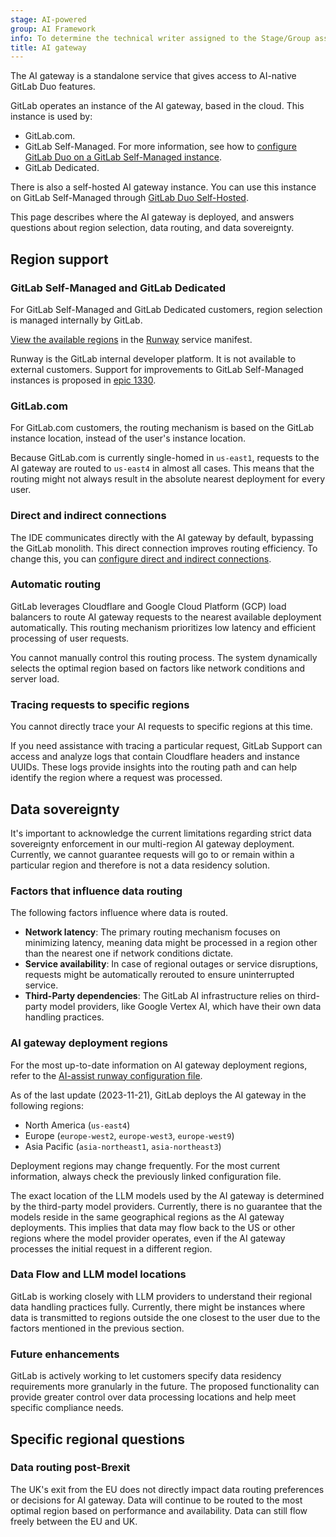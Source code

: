```yaml
---
stage: AI-powered
group: AI Framework
info: To determine the technical writer assigned to the Stage/Group associated with this page, see https://handbook.gitlab.com/handbook/product/ux/technical-writing/#assignments
title: AI gateway
---
```


The AI gateway is a standalone service that gives access to AI-native GitLab Duo features.

GitLab operates an instance of the AI gateway, based in the cloud. This instance is used by:

- GitLab.com.
- GitLab Self-Managed. For more information,
  see how to [configure GitLab Duo on a GitLab Self-Managed instance](setup.md).
- GitLab Dedicated.

There is also a self-hosted AI gateway instance. You can use this instance on
GitLab Self-Managed through [GitLab Duo Self-Hosted](../../administration/gitlab_duo_self_hosted/_index.md).

This page describes where the AI gateway is deployed, and answers questions about region selection, data routing, and data sovereignty.

## Region support

### GitLab Self-Managed and GitLab Dedicated

For GitLab Self-Managed and GitLab Dedicated customers, region selection
is managed internally by GitLab.

[View the available regions](https://gitlab-com.gitlab.io/gl-infra/platform/runway/runwayctl/manifest.schema.html#spec_regions) in the [Runway](https://gitlab.com/gitlab-com/gl-infra/platform/runway) service manifest.

Runway is the GitLab internal developer platform. It is not available to external
customers. Support for improvements to GitLab Self-Managed instances is proposed in
[epic 1330](https://gitlab.com/groups/gitlab-com/gl-infra/-/epics/1330).

### GitLab.com

For GitLab.com customers, the routing mechanism is based on the GitLab instance
location, instead of the user's instance location.

Because GitLab.com is currently single-homed in `us-east1`, requests to the AI gateway
are routed to `us-east4` in almost all cases. This means that the routing might
not always result in the absolute nearest deployment for every user.

### Direct and indirect connections

The IDE communicates directly with the AI gateway by default, bypassing the GitLab
monolith. This direct connection improves routing efficiency. To change this, you can
[configure direct and indirect connections](../project/repository/code_suggestions/_index.md#direct-and-indirect-connections).

### Automatic routing

GitLab leverages Cloudflare and Google Cloud Platform (GCP) load balancers to route AI
gateway requests to the nearest available deployment automatically. This routing
mechanism prioritizes low latency and efficient processing of user requests.

You cannot manually control this routing process. The system dynamically selects the
optimal region based on factors like network conditions and server load.

### Tracing requests to specific regions

You cannot directly trace your AI requests to specific regions at this time.

If you need assistance with tracing a particular request, GitLab Support can access and
analyze logs that contain Cloudflare headers and instance UUIDs. These logs provide
insights into the routing path and can help identify the region where a request was processed.

## Data sovereignty

It's important to acknowledge the current limitations regarding strict data sovereignty enforcement in our multi-region AI gateway deployment. Currently, we cannot guarantee requests will go to or remain within a particular region and therefore is not a data residency solution.

### Factors that influence data routing

The following factors influence where data is routed.

- **Network latency**: The primary routing mechanism focuses on minimizing latency, meaning data might be processed in a region other than the nearest one if network conditions dictate.
- **Service availability**: In case of regional outages or service disruptions, requests might be automatically rerouted to ensure uninterrupted service.
- **Third-Party dependencies**: The GitLab AI infrastructure relies on third-party model providers, like Google Vertex AI, which have their own data handling practices.

### AI gateway deployment regions

For the most up-to-date information on AI gateway deployment regions, refer to the [AI-assist runway configuration file](https://gitlab.com/gitlab-org/modelops/applied-ml/code-suggestions/ai-assist/-/blob/main/.runway/runway.yml?ref_type=heads#L12).

As of the last update (2023-11-21), GitLab deploys the AI gateway in the following regions:

- North America (`us-east4`)
- Europe (`europe-west2`, `europe-west3`, `europe-west9`)
- Asia Pacific (`asia-northeast1`, `asia-northeast3`)

Deployment regions may change frequently. For the most current information, always check the
previously linked configuration file.

The exact location of the LLM models used by the AI gateway is determined by the third-party model providers. Currently, there is no guarantee that the models reside in the same geographical regions as the AI gateway deployments. This implies that data may flow back to the US or other regions where the model provider operates, even if the AI gateway processes the initial request in a different region.

### Data Flow and LLM model locations

GitLab is working closely with LLM providers to understand their regional data handling practices fully.
Currently, there might be instances where data is transmitted to regions outside the one closest to the user due to the factors mentioned in the previous section.

### Future enhancements

GitLab is actively working to let customers specify data residency requirements more granularly in the future. The proposed functionality can provide greater control over data processing locations and help meet specific compliance needs.

## Specific regional questions

### Data routing post-Brexit

The UK's exit from the EU does not directly impact data routing preferences or decisions for AI gateway. Data will continue to be routed to the most optimal region based on performance and availability. Data can still flow freely between the EU and UK.

